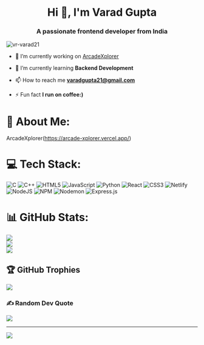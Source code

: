 <h1 align="center">Hi 👋, I'm Varad Gupta</h1>
<h3 align="center">A passionate frontend developer from India</h3>

<p align="left"> <img src="https://komarev.com/ghpvc/?username=vr-varad21&label=Profile%20views&color=0e75b6&style=flat" alt="vr-varad21" /> </p>

- 🔭 I’m currently working on [ArcadeXplorer](https://arcade-xplorer.vercel.app/)

- 🌱 I’m currently learning **Backend Development**

- 📫 How to reach me **varadgupta21@gmail.com**

- ⚡ Fun fact **I run on coffee:)**

# 💫 About Me:
ArcadeXplorer(https://arcade-xplorer.vercel.app/)<br>


# 💻 Tech Stack:
![C](https://img.shields.io/badge/c-%2300599C.svg?style=for-the-badge&logo=c&logoColor=white) ![C++](https://img.shields.io/badge/c++-%2300599C.svg?style=for-the-badge&logo=c%2B%2B&logoColor=white) ![HTML5](https://img.shields.io/badge/html5-%23E34F26.svg?style=for-the-badge&logo=html5&logoColor=white) ![JavaScript](https://img.shields.io/badge/javascript-%23323330.svg?style=for-the-badge&logo=javascript&logoColor=%23F7DF1E) ![Python](https://img.shields.io/badge/python-3670A0?style=for-the-badge&logo=python&logoColor=ffdd54) ![React](https://img.shields.io/badge/react-%2320232a.svg?style=for-the-badge&logo=react&logoColor=%2361DAFB) ![CSS3](https://img.shields.io/badge/css3-%231572B6.svg?style=for-the-badge&logo=css3&logoColor=white) ![Netlify](https://img.shields.io/badge/netlify-%23000000.svg?style=for-the-badge&logo=netlify&logoColor=#00C7B7) ![NodeJS](https://img.shields.io/badge/node.js-6DA55F?style=for-the-badge&logo=node.js&logoColor=white) ![NPM](https://img.shields.io/badge/NPM-%23CB3837.svg?style=for-the-badge&logo=npm&logoColor=white) ![Nodemon](https://img.shields.io/badge/NODEMON-%23323330.svg?style=for-the-badge&logo=nodemon&logoColor=%BBDEAD) ![Express.js](https://img.shields.io/badge/express.js-%23404d59.svg?style=for-the-badge&logo=express&logoColor=%2361DAFB)
# 📊 GitHub Stats:
![](https://github-readme-stats.vercel.app/api?username=vr-varad21&theme=dark&hide_border=false&include_all_commits=false&count_private=false)<br/>
![](https://github-readme-streak-stats.herokuapp.com/?user=vr-varad21&theme=dark&hide_border=false)<br/>
![](https://github-readme-stats.vercel.app/api/top-langs/?username=vr-varad21&theme=dark&hide_border=false&include_all_commits=false&count_private=false&layout=compact)

## 🏆 GitHub Trophies
![](https://github-profile-trophy.vercel.app/?username=vr-varad21&theme=radical&no-frame=false&no-bg=true&margin-w=4)

### ✍️ Random Dev Quote
![](https://quotes-github-readme.vercel.app/api?type=horizontal&theme=radical)

---
[![](https://visitcount.itsvg.in/api?id=vr-varad21&icon=0&color=0)](https://visitcount.itsvg.in)

<!-- Proudly created with GPRM ( https://gprm.itsvg.in ) -->



